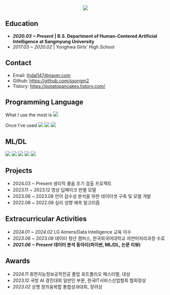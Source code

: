 <div align="center">
  <img src = "https://github.com/ssongm2/ssongm2/assets/157574142/e7b0e88e-66bf-48a1-a5ab-a733ce056b0a" />
</div>

## Education
- ***2020.03 ~ Present* | B.S. Department of Human-Centered Artificial Intelligence at Sangmyung University**
- *2017.03 ~ 2020.02* | Yonghwa Girls' High School


## Contact
- Email: thdal147@naver.com
- Github: https://github.com/ssongm2
- Tistory: https://potatopancakes.tistory.com/
  
## Programming Language
What I use the most is 
<img src="https://img.shields.io/badge/Python-3670A0?style=flat-square&for-the-badge&logo=Python&logoColor=ffdd54"> 

Once I've used
<img src="https://img.shields.io/badge/-C-000000?style=flat-square&for-the-badge&logo=c%2B%2B"> 
<img src="https://img.shields.io/badge/MySQL-4479A1?style=flat-square&for-the-badge&logo=mysql&logoColor=white"> 
<img src = "https://img.shields.io/badge/Rstudio-%237EB6C9.svg?style=flat-square&for-the-badge&logo=Rstudio&logoColor=white">

## ML/DL
<img src="https://img.shields.io/badge/numpy-%23013243.svg?style=flat-square&for-the-badge&logo=numpy&logoColor=whit"> <img src="https://img.shields.io/badge/pandas-%23150458.svg?style=flat-square&for-the-badge&logo=pandas&logoColor=white"> <img src="https://img.shields.io/badge/Matplotlib-%23E4EDF0.svg?style=flat-square&for-the-badge&logo=Matplotlib&logoColor=black"> <img src="https://img.shields.io/badge/scikit--learn-%23F7931E.svg?style=flat-square&for-the-badge&logo=scikit-learn&logoColor=white">
<img src = "https://img.shields.io/badge/PyTorch-%23EE4C2C.svg?style=flat-square&for-the-badge&logo=PyTorch&logoColor=white">

## Projects
- 2024.03 ~ Present 생리적 졸음 조기 검출 프로젝트
- 2023.11 ~ 2023.12 영상 딥페이크 판별 모델
- 2023.06 ~ 2023.08 언어 감수성 분석을 위한 데이터셋 구축 및 모델 개발
- 2022.08 ~ 2022.08 심리 성향 예측 알고리즘

## Extracurricular Activities
- *2024.01 ~ 2024.02* LG Aimers/Data Intelligence 교육 이수
- *2023.06 ~ 2023.08* 데이터 청년 캠퍼스, 한국외국어대학교 자연어처리과정 수료
- ***2021.06 ~ Present* 데이터 분석 동아리(파이썬, ML/DL, 논문 리뷰)**

## Awards
- *2024.11* 휴먼지능정보공학전공 졸업 포트폴리오 페스티벌, 대상
- *2023.12* 국방 AI 경진대회 일반인 부문, 한국IT서비스산업협회 협회장상
- *2023.02* 상명 창의융복합 통합성과대회, 장려상



